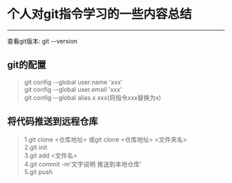 # 个人对git指令学习的一些内容总结
***
查看git版本: git --version  
## git的配置
>git config --global user.name 'xxx'  
>git config --global user.email 'xxx'  
>git config --global alias.x xxx(将指令xxx替换为x)  
## 将代码推送到远程仓库
>1.git clone <仓库地址> 或git clone <仓库地址> <文件夹名>  
>2.git init   
>3.git add <文件名>  
>4.git commit -m'文字说明 推送到本地仓库'  
>5.git push   
